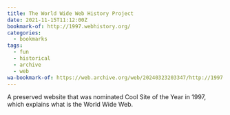 ```yaml
---
title: The World Wide Web History Project
date: 2021-11-15T11:12:00Z
bookmark-of: http://1997.webhistory.org/
categories:
  - bookmarks
tags:
  - fun
  - historical
  - archive
  - web
wa-bookmark-of: https://web.archive.org/web/20240323203347/http://1997.webhistory.org/
---
```


A preserved website that was nominated Cool Site of the Year in 1997, which explains what is the World Wide Web.
